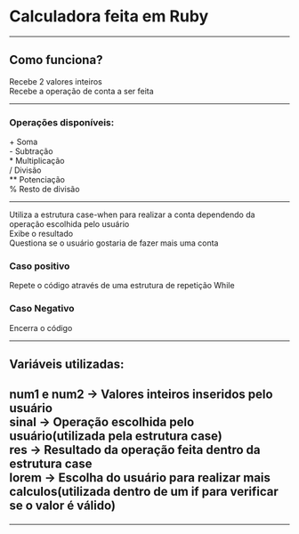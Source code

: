 # Calculadora feita em Ruby
<hr/>
<h2>Como funciona?</h2>
Recebe 2 valores inteiros<br/>
Recebe a operação de conta a ser feita<hr/>
<h3>Operações disponíveis:</h3>
+ Soma <br/>
- Subtração <br/>
* Multiplicação <br/>
/ Divisão <br/>
** Potenciação <br/>
% Resto de divisão <hr/>
Utiliza a estrutura case-when para realizar a conta dependendo da operação escolhida pelo usuário <br/>
Exibe o resultado<br/>
Questiona se o usuário gostaria de fazer mais uma conta<br/>
<h3>Caso positivo</h3>
Repete o código através de uma estrutura de repetição While<br/>
<h3>Caso Negativo</h3>
Encerra o código<hr/>
<h2/>Variáveis utilizadas:<h2/>
num1 e num2 -> Valores inteiros inseridos pelo usuário<br/>
sinal -> Operação escolhida pelo usuário(utilizada pela estrutura case)<br/>
res -> Resultado da operação feita dentro da estrutura case<br/>
lorem -> Escolha do usuário para realizar mais calculos(utilizada dentro de um if para verificar se o valor é válido)<hr/>
